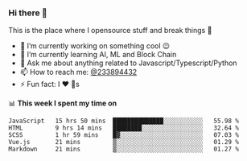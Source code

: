 ### Hi there 👋

<!--
**a233894432/a233894432** is a ✨ _special_ ✨ repository because its `README.md` (this file) appears on your GitHub profile.

Here are some ideas to get you started:

- 🔭 I’m currently working on ...
- 🌱 I’m currently learning ...
- 👯 I’m looking to collaborate on ...
- 🤔 I’m looking for help with ...
- 💬 Ask me about ...
- 📫 How to reach me: ...
- 😄 Pronouns: ...
- ⚡ Fun fact: ...
-->
 
 
This is the place where I opensource stuff and break things :rofl:

- 🔭 I’m currently working on something cool :wink:
- 🌱 I’m currently learning AI, ML and Block Chain
- 💬 Ask me about anything related to Javascript/Typescript/Python
- 📫 How to reach me: [@233894432](https://twitter.com/233894432)
- ⚡ Fun fact: I :heart: :dog:s

📊 **This week I spent my time on**
<!--START_SECTION:waka-->
```text
JavaScript   15 hrs 50 mins  ██████████████░░░░░░░░░░░   55.98 % 
HTML         9 hrs 14 mins   ████████░░░░░░░░░░░░░░░░░   32.64 % 
SCSS         1 hr 59 mins    █▓░░░░░░░░░░░░░░░░░░░░░░░   07.03 % 
Vue.js       21 mins         ▒░░░░░░░░░░░░░░░░░░░░░░░░   01.29 % 
Markdown     21 mins         ▒░░░░░░░░░░░░░░░░░░░░░░░░   01.27 % 
```
<!--END_SECTION:waka-->
